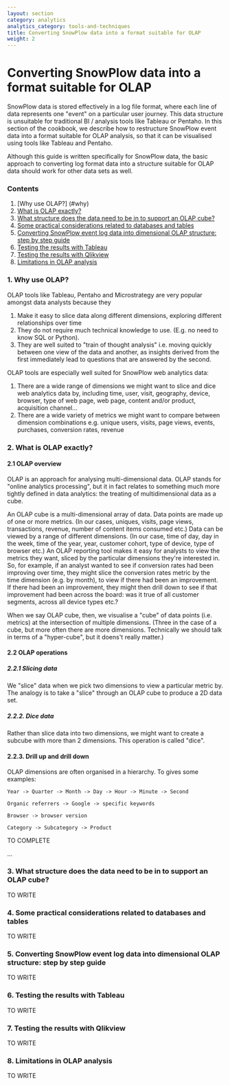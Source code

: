 ```yaml
---
layout: section
category: analytics
analytics_category: tools-and-techniques
title: Converting SnowPlow data into a format suitable for OLAP
weight: 2
---
```


# Converting SnowPlow data into a format suitable for OLAP

SnowPlow data is stored effectively in a log file format, where each line of data represents one "event" on a particular user journey. This data structure is unsuitable for traditional BI / analysis tools like Tableau or Pentaho. In this section of the cookbook, we describe how to restructure SnowPlow event data into a format suitable for OLAP analysis, so that it can be visualised using tools like Tableau and Pentaho.

Although this guide is written specifically for SnowPlow data, the basic approach to converting log format data into a structure suitable for OLAP data should work for other data sets as well.

### Contents

1. [Why use OLAP?] (#why)
2. [What is OLAP exactly?](#what)
3. [What structure does the data need to be in to support an OLAP cube?](#structure)
4. [Some practical considerations related to databases and tables](#practical)
5. [Converting SnowPlow event log data into dimensional OLAP structure: step by step guide](#conversion)
6. [Testing the results with Tableau](#tableau-test)
7. [Testing the results with Qlikview](#qlikview-test)
8. [Limitations in OLAP analysis](#limitations)

<a name="why" ><h3>1. Why use OLAP?</h3> </a>

OLAP tools like Tableau, Pentaho and Microstrategy are very popular amongst data analysts because they 

1. Make it easy to slice data along different dimensions, exploring different relationships over time
2. They do not require much technical knowledge to use. (E.g. no need to know SQL or Python).
3. They are well suited to "train of thought analysis" i.e. moving quickly between one view of the data and another, as insights derived from the first immediately lead to questions that are answered by the second.

OLAP tools are especially well suited for SnowPlow web analytics data:

1. There are a wide range of dimensions we might want to slice and dice web analytics data by, including time, user, visit, geography, device, browser, type of web page, web page, content and/or product, acquisition channel...
2. There are a wide variety of metrics we might want to compare between dimension combinations e.g. unique users, visits, page views, events, purchases, conversion rates, revenue

<a name="what"><h3>2. What is OLAP exactly?</h3> </a>

#### 2.1 OLAP overview

OLAP is an approach for analysing multi-dimensional data. OLAP stands for "online analytics processing", but it in fact relates to something much more tightly defined in data analytics: the treating of multidimensional data as a cube.

An OLAP cube is a multi-dimensional array of data. Data points are made up of one or more metrics. (In our cases, uniques, visits, page views, transactions, revenue, number of content items consumed etc.) Data can be viewed by a range of different dimensions. (In our case, time of day, day in the week, time of the year, year, customer cohort, type of device, type of browser etc.) An OLAP reporting tool makes it easy for analysts to view the metrics they want, sliced by the particular dimensions they're interested in. So, for example, if an analyst wanted to see if conversion rates had been improving over time, they might slice the conversion rates metric by the time dimension (e.g. by month), to view if there had been an improvement. If there had been an improvement, they might then drill down to see if that improvement had been across the board: was it true of all customer segments, across all device types etc.?

When we say OLAP cube, then, we visualise a "cube" of data points (i.e. metrics) at the intersection of multiple dimensions. (Three in the case of a cube, but more often there are more dimensions. Technically we should talk in terms of a "hyper-cube", but it doens't really matter.)

#### 2.2 OLAP operations

##### 2.2.1 Slicing data

We "slice" data when we pick two dimensions to view a particular metric by. The analogy is to take a "slice" through an OLAP cube to produce a 2D data set.

##### 2.2.2. Dice data

Rather than slice data into two dimensions, we might want to create a subcube with more than 2 dimensions. This operation is called "dice".

#### 2.2.3. Drill up and drill down

OLAP dimensions are often organised in a hierarchy. To gives some examples:

	Year -> Quarter -> Month -> Day -> Hour -> Minute -> Second

	Organic referrers -> Google -> specific keywords

	Browser -> browser version

	Category -> Subcategory -> Product

TO COMPLETE

...

<a name="structure"><h3>3. What structure does the data need to be in to support an OLAP cube?</h3></a>

TO WRITE

<a name="practical"><h3>4. Some practical considerations related to databases and tables</h3></a>

TO WRITE

<a name="conversion"><h3>5. Converting SnowPlow event log data into dimensional OLAP structure: step by step guide</h3></a>

TO WRITE

<a name="tableau-test"><h3>6. Testing the results with Tableau</h3></a>

TO WRITE

<a name="qlikview-test"><h3>7. Testing the results with Qlikview</h3></a>

TO WRITE

<a name="limitations"><h3>8. Limitations in OLAP analysis</h3></a>

TO WRITE